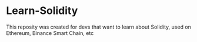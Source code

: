 # Learn-Solidity
This reposity was created for devs that want to learn about Solidity, used on Ethereum, Binance Smart Chain, etc
